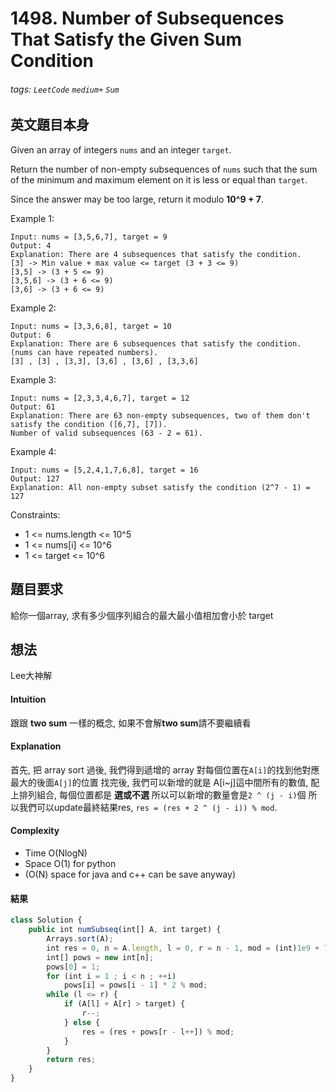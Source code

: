 # 1498. Number of Subsequences That Satisfy the Given Sum Condition
###### tags: `LeetCode` `medium+` `Sum`

## 英文題目本身
Given an array of integers `nums` and an integer `target`.

Return the number of non-empty subsequences of `nums` such that the sum of the minimum and maximum element on it is less or equal than `target`.

Since the answer may be too large, return it modulo **10^9 + 7**.

 

Example 1:
```
Input: nums = [3,5,6,7], target = 9
Output: 4
Explanation: There are 4 subsequences that satisfy the condition.
[3] -> Min value + max value <= target (3 + 3 <= 9)
[3,5] -> (3 + 5 <= 9)
[3,5,6] -> (3 + 6 <= 9)
[3,6] -> (3 + 6 <= 9)
```
Example 2:
```
Input: nums = [3,3,6,8], target = 10
Output: 6
Explanation: There are 6 subsequences that satisfy the condition. (nums can have repeated numbers).
[3] , [3] , [3,3], [3,6] , [3,6] , [3,3,6]
```
Example 3:
```
Input: nums = [2,3,3,4,6,7], target = 12
Output: 61
Explanation: There are 63 non-empty subsequences, two of them don't satisfy the condition ([6,7], [7]).
Number of valid subsequences (63 - 2 = 61).
```
Example 4:
```
Input: nums = [5,2,4,1,7,6,8], target = 16
Output: 127
Explanation: All non-empty subset satisfy the condition (2^7 - 1) = 127
```

Constraints:

- 1 <= nums.length <= 10^5
- 1 <= nums[i] <= 10^6
- 1 <= target <= 10^6
## 題目要求
給你一個array, 求有多少個序列組合的最大最小值相加會小於 target

## 想法
Lee大神解

#### Intuition
跟跟 **two sum** 一樣的概念, 如果不會解**two sum**請不要繼續看

#### Explanation
首先, 把 array sort 過後, 我們得到遞增的 array
對每個位置在`A[i]`的找到他對應最大的後面`A[j]`的位置
找完後, 我們可以新增的就是 A[i~j]這中間所有的數值, 配上排列組合, 每個位置都是 **選或不選**
所以可以新增的數量會是`2 ^ (j - i)`個
所以我們可以update最終結果res, `res = (res + 2 ^ (j - i)) % mod`.

#### Complexity
- Time O(NlogN)
- Space O(1) for python
- (O(N) space for java and c++ can be save anyway)
#### 結果
```javascript
class Solution {
    public int numSubseq(int[] A, int target) {
        Arrays.sort(A);
        int res = 0, n = A.length, l = 0, r = n - 1, mod = (int)1e9 + 7;
        int[] pows = new int[n];
        pows[0] = 1;
        for (int i = 1 ; i < n ; ++i)
            pows[i] = pows[i - 1] * 2 % mod;
        while (l <= r) {
            if (A[l] + A[r] > target) {
                r--;
            } else {
                res = (res + pows[r - l++]) % mod;
            }
        }
        return res;
    }
}
```

